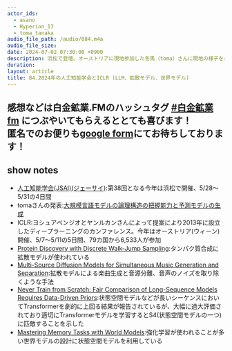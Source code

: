 ```yaml
---
actor_ids:
  - asano
  - Hyperion_13
  - toma_tanaka
audio_file_path: /audio/084.m4a
audio_file_size: 
date: 2024-07-02 07:30:00 +0900
description: 浜松で登壇、オーストリアに現地参加した冬馬（toma）さんに現地の様子をお話してもらいました 
duration: 
layout: article
title: 84.2024年の人工知能学会とICLR (LLM、拡散モデル、世界モデル) 
---
```

感想などは白金鉱業.FMのハッシュタグ [#白金鉱業fm](https://twitter.com/search?q=%23%E7%99%BD%E9%87%91%E9%89%B1%E6%A5%ADfm&src=typed_query) につぶやいてもらえるととても喜びます！  
匿名でのお便りも[google form](https://forms.gle/pRVNhjrhk8F88T228)にてお待ちしております！  
---

## show notes
  - [人工知能学会(JSAI)(ジェーサイ)](https://confit.atlas.jp/guide/event/jsai2024/top):第38回となる今年は浜松で開催、5/28～5/31の4日間
 - tomaさんの発表:[大規模言語モデルの論理構造の把握能力と予測モデルの生成](https://confit.atlas.jp/guide/event/jsai2024/subject/1B3-GS-2-03/detail?lang=ja)
 - ICLR:ヨシュアペンジオとヤンルカンさんによって提案により2013年に設立したディープラーニングのカンファレンス。今年はオーストリア(ウィーン)開催、5/7〜5/11の5日間、79カ国から6,533人が参加
 - [Protein Discovery with Discrete Walk-Jump Sampling](https://arxiv.org/abs/2306.12360):タンパク質合成に拡散モデルが使われている
 - [Multi-Source Diffusion Models for Simultaneous Music Generation and Separation](https://arxiv.org/abs/2302.02257):拡散モデルによる楽曲生成と音源分離、音声のノイズを取り除くような手法
 - [Never Train from Scratch: Fair Comparison of Long-Sequence Models Requires Data-Driven Priors](https://openreview.net/pdf?id=PdaPky8MUn):状態空間モデルなどが長いシーケンスにおいてTransformerを劇的に上回る結果が報告されているが、大幅に過大評価されており適切にTransformerモデルを学習するとS4(状態空間モデルの一つ)に匹敵することを示した
 - [Mastering Memory Tasks with World Models](https://arxiv.org/abs/2403.04253):強化学習が使われることが多い世界モデルの設計に状態空間モデルを利用している